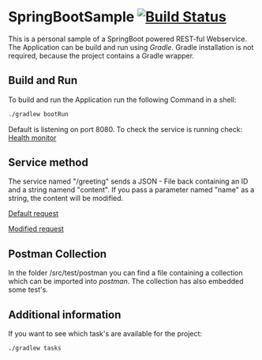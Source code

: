# SpringBootSample [![Build Status](https://travis-ci.org/codeheap/SpringBootSample.svg?branch=master)](https://travis-ci.org/codeheap/SpringBootSample)

This is a personal sample of a SpringBoot powered REST-ful Webservice. The Application can be build and run using *Gradle*. 
Gradle installation is not required, because the project contains a Gradle wrapper.

## Build and Run

To build and run the Application run the following Command in a shell:
```bash
./gradlew bootRun
```

Default is listening on port 8080.
To check the service is running check: [Health monitor](http://localhost:8080/health/)

## Service method

The service named "/greeting" sends a JSON - File back containing an ID and a string namend "content". 
If you pass a parameter named "name" as a string, the content will be modified.

[Default request](http://localhost:8080/greeting)

[Modified request](http://localhost:8080/greeting?name=Stranger)

## Postman Collection

In the folder /src/test/postman you can find a file containing a collection which can be imported into *postman*. 
The collection has also embedded some test's. 

## Additional information

If you want to see which task's are available for the project:

```bash
./gradlew tasks
``` 